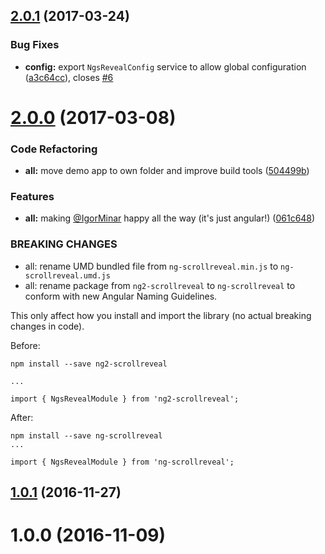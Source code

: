 <a name="2.0.1"></a>
## [2.0.1](https://github.com/tinesoft/ng-scrollreveal/compare/2.0.0...2.0.1) (2017-03-24)


### Bug Fixes

* **config:** export `NgsRevealConfig` service to allow global configuration ([a3c64cc](https://github.com/tinesoft/ng-scrollreveal/commit/a3c64cc)), closes [#6](https://github.com/tinesoft/ng-scrollreveal/issues/6)



<a name="2.0.0"></a>
# [2.0.0](https://github.com/tinesoft/ng-scrollreveal/compare/1.0.1...v2.0.0) (2017-03-08)


### Code Refactoring

* **all:** move demo app to own folder and improve build tools ([504499b](https://github.com/tinesoft/ng-scrollreveal/commit/504499b))


### Features

* **all:** making [@IgorMinar](https://github.com/IgorMinar) happy all the way (it's just angular!) ([061c648](https://github.com/tinesoft/ng-scrollreveal/commit/061c648))


### BREAKING CHANGES

* all: rename UMD bundled file from `ng-scrollreveal.min.js` to `ng-scrollreveal.umd.js`
* all: rename package from `ng2-scrollreveal` to `ng-scrollreveal` to conform with new Angular Naming Guidelines.

This only affect how you install and import the library (no actual breaking changes in code).

Before:

```
npm install --save ng2-scrollreveal

...

import { NgsRevealModule } from 'ng2-scrollreveal';
```

After:

```
npm install --save ng-scrollreveal
...

import { NgsRevealModule } from 'ng-scrollreveal';
```



<a name="1.0.1"></a>
## [1.0.1](https://github.com/tinesoft/ng-scrollreveal/compare/1.0.0...1.0.1) (2016-11-27)



<a name="1.0.0"></a>
# 1.0.0 (2016-11-09)




